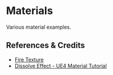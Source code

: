 # Materials
Various material examples.

## References & Credits
- [Fire Texture](http://seamless-pixels.blogspot.com/2012/10/tileable-fire-texture.html)
- [Dissolve Effect - UE4 Material Tutorial](https://www.youtube.com/watch?v=_YTw-pFuWig)

